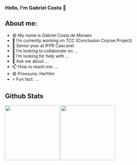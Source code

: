 ### Hello, I'm Gabriel Costa 👋 

## About me:

- 😄 My name is Gabriel Costa de Moraes
- 🔭 I’m currently working on TCC (Conclusion Course Project)
- 🌱 Senior year at IFPR Cascavel.
- 👯 I’m looking to collaborate on ...
- 🤔 I’m looking for help with ...
- 💬 Ask me about ...
- 📫 How to reach me: ...
- 😄 Pronouns: He/Him
- ⚡ Fun fact: ...


## Github Stats

<div>
  <img height="180em" src="https://github-readme-stats.vercel.app/api?username=GabrielCM16&show_icons=true&theme=dracula&include_all_commits=true&count_private=true"/>
  <img height="180em" src="https://github-readme-stats-eight-theta.vercel.app/api/top-langs/?username=GabrielCM16&layout=compact&langs_count=8&theme=algolia"/>
</div>

